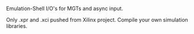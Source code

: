 Emulation-Shell I/O's for MGTs and async input.

Only .xpr and .xci pushed from Xilinx project.
Compile your own simulation libraries.
